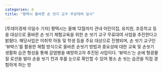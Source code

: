 ```yaml
---
categories: d
title: "평택시 올바른 손 씻기 교구 무상대여 실시"
---
```

[투데이경제 이일수 기자] 평택시는 올해 12월까지 관내 어린이집, 유치원, 초등학교 등을 대상으로 올바른 손 씻기 체험교육을 위한 손 씻기 교구 무료대여 사업을 추진한다고 밝혔다. 해당사업은 미취학 아동 및 학생 등을 주요 대상으로 진행되며, 손 씻기 교구인 ‘뷰박스’를 활용한 체험 방식으로 올바른 손씻기 방법과 중요성에 대한 교육 및 손씻기 생활화 습관 형성을 통해 감염병을 예방하고자 추진된 사업이다. ‘뷰박스’는 손에 형광물질 로션을 발라 손을 씻기 전과 후를 눈으로 확인할 수 있어 평소 손 씻는 습관을 직접 경험하게 하는 방